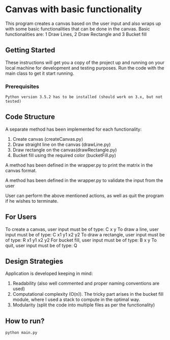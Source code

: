 # Canvas with basic functionality
 
This program creates a canvas based on the user input and also wraps up with some basic functionalities that can be done in the canvas.
Basic functionalities are:
1 Draw Lines, 2 Draw Rectangle and 3 Bucket fill
 
## Getting Started
 
These instructions will get you a copy of the project up and running on your local machine for development and testing purposes. Run the code with the main class to get it start running.
 
### Prerequisites
 
```
Python version 3.5.2 has to be installed (should work on 3.x, but not tested)
```
 
## Code Structure
 
A separate method has been implemented for each functionality:
1) Create canvas (createCanvas.py)
2) Draw straight line on the canvas (drawLine.py)
3) Draw rectangle on the canvas(drawRectangle.py)
4) Bucket fill using the required color (bucketFill.py)

A method has been defined in the wrapper.py to print the matrix in the canvas format.

A method has been defined in the wrapper.py to validate the input from the user

User can perform the above mentioned actions, as well as quit the program if he wishes to terminate.

## For Users

To create a canvas, user input must be of type: C x y
To draw a line, user input must be of type: C x1 y1 x2 y2
To draw a rectangle, user input must be of type: R x1 y1 x2 y2
For bucket fill, user input must be of type: B x y <color>
To quit, user input must be of type: Q

## Design Strategies

Application is developed keeping in mind:
1) Readability (also well commented and proper naming conventions are used)
2) Computational complexity (O(n)). The tricky part arises in the bucket fill module, where I used a stack to compute in the optimal way.
3) Modularity (split the code into multiple files as per the functionality)


## How to run?

```
python main.py
```